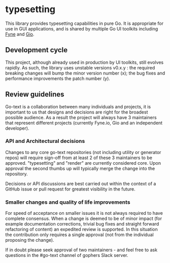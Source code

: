 # typesetting

This library provides typesetting capabilities in pure Go. It is appropriate for use in GUI applications, and is shared by multiple Go UI toolkits including [Fyne](https://fyne.io) and [Gio](https://gioui.org).

## Development cycle

This project, although already used in production by UI toolkits, still evolves rapidly. As such, the library uses unstable versions v0.x.y : the required breaking changes will bump the minor version number (x); the bug fixes and performance improvements the patch number (y).

## Review guidelines
 
Go-text is a collaboration between many individuals and projects, it is important to us that
designs and decisions are right for the broadest possible audience.
As a result the project will always have 3 maintainers that represent different projects
(currently Fyne.io, Gio and an independent developer).

### API and Architectural decisions

Changes to any core go-text repositories (not including utility or generator repos) will require
sign-off from at least 2 of these 3 maintainers to be approved.
"typesetting" and "render" are currently considered core.
Upon approval the second thumbs up will typically merge the change into the repository.

Decisions or API discussions are best carried out within the context of a GitHub issue or
pull request for greatest visibility in the future.

### Smaller changes and quality of life improvements

For speed of acceptance on smaller issues it is not always required to have complete consensus.
When a change is deemed to be of minor impact (for example documentation corrections, trivial
bug fixes and straight forward refactoring of content) an expedited review is supported.
In this situation the contribution only requires a single approval (not from the individual
proposing the change).

If in doubt please seek approval of two maintainers - and feel free to ask questions in the
#go-text channel of gophers Slack server.
